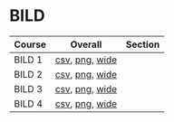 # BILD

| Course | Overall | Section |
| ------ | ------- | ------- |
| BILD 1 | [csv](https://github.com/UCSD-Historical-Enrollment-Data/2024Summer2/blob/main/overall/BILD%201.csv), [png](https://raw.githubusercontent.com/UCSD-Historical-Enrollment-Data/2024Summer2/main/plot_overall/BILD%201.png), [wide](https://raw.githubusercontent.com/UCSD-Historical-Enrollment-Data/2024Summer2/main/plot_overall_wide/BILD%201.png) |  |
| BILD 2 | [csv](https://github.com/UCSD-Historical-Enrollment-Data/2024Summer2/blob/main/overall/BILD%202.csv), [png](https://raw.githubusercontent.com/UCSD-Historical-Enrollment-Data/2024Summer2/main/plot_overall/BILD%202.png), [wide](https://raw.githubusercontent.com/UCSD-Historical-Enrollment-Data/2024Summer2/main/plot_overall_wide/BILD%202.png) |  |
| BILD 3 | [csv](https://github.com/UCSD-Historical-Enrollment-Data/2024Summer2/blob/main/overall/BILD%203.csv), [png](https://raw.githubusercontent.com/UCSD-Historical-Enrollment-Data/2024Summer2/main/plot_overall/BILD%203.png), [wide](https://raw.githubusercontent.com/UCSD-Historical-Enrollment-Data/2024Summer2/main/plot_overall_wide/BILD%203.png) |  |
| BILD 4 | [csv](https://github.com/UCSD-Historical-Enrollment-Data/2024Summer2/blob/main/overall/BILD%204.csv), [png](https://raw.githubusercontent.com/UCSD-Historical-Enrollment-Data/2024Summer2/main/plot_overall/BILD%204.png), [wide](https://raw.githubusercontent.com/UCSD-Historical-Enrollment-Data/2024Summer2/main/plot_overall_wide/BILD%204.png) |  |
